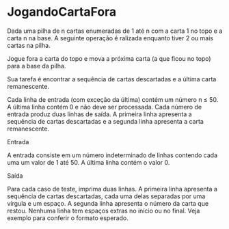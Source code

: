 # JogandoCartaFora

Dada uma pilha de n cartas enumeradas de 1 até n com a carta 1 no topo e a carta n na base.  A seguinte operação é ralizada enquanto tiver 2 ou mais cartas na pilha.

Jogue fora a carta do topo e mova a próxima carta (a que ficou no topo) para a base da pilha.

Sua tarefa é encontrar a sequência de cartas descartadas e a última carta remanescente.

Cada linha de entrada (com exceção da última) contém um número n ≤ 50. A última linha contém 0 e não deve ser processada. Cada número de entrada produz duas linhas de saída. A primeira linha apresenta a sequência de cartas descartadas e a segunda linha apresenta a carta remanescente.

Entrada

A entrada consiste em um número indeterminado de linhas contendo cada uma um valor de 1 até 50. A última linha contém o valor 0.

Saída

Para cada caso de teste, imprima duas linhas. A primeira linha apresenta a sequência de cartas descartadas, cada uma delas separadas por uma vírgula e um espaço. A segunda linha apresenta o número da carta que restou. Nenhuma linha tem espaços extras no início ou no final. Veja exemplo para conferir o formato esperado.
